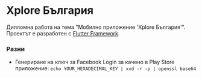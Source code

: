 # Xplore България

Дипломна работа на тема "Мобилно приложение 'Xplore България'". Проектът е разработен с [Flutter Framework](https://flutter.dev/docs).

### Разни

- Генериране на ключ за Facebook Login за качено в Play Store приложение:
```echo YOUR_HEXADECIMAL_KEY | xxd -r -p | openssl base64```
